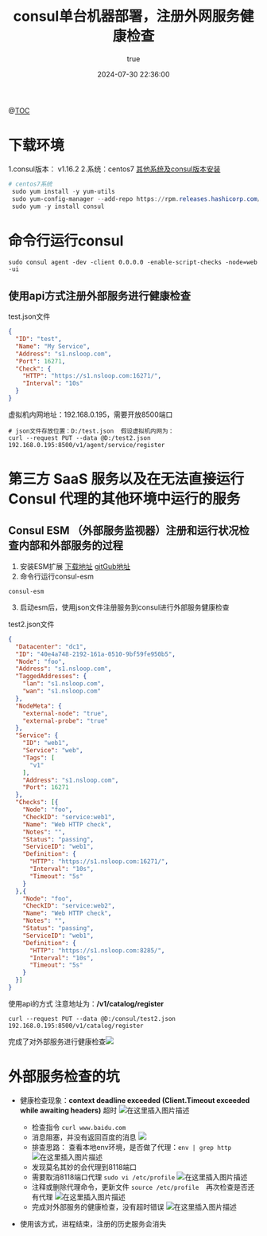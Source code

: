 ﻿---
title: consul单台机器部署，注册外网服务健康检查
permalink: /pages/hd006/
titleTag: 原创
categories: 
  - 技术分享
  - console
  - 运维
  - centos7
tags: 
  - 运维
author: 
  name: 刘某
  link: https://github.com/1208340028
date: 2024-07-30 22:36:00
---

@[TOC](consule单台机器部署)

# 下载环境
1.consul版本： v1.16.2 
2.系统：centos7
 [其他系统及consul版本安装](https://developer.hashicorp.com/consul/downloads)
```powershell
# centos7系统
 sudo yum install -y yum-utils
 sudo yum-config-manager --add-repo https://rpm.releases.hashicorp.com/RHEL/hashicorp.repo
 sudo yum -y install consul
```
# 命令行运行consul
```shell
sudo consul agent -dev -client 0.0.0.0 -enable-script-checks -node=web -ui
```
## 使用api方式注册外部服务进行健康检查
test.json文件
```json
{
  "ID": "test",
  "Name": "My Service",
  "Address": "s1.nsloop.com",
  "Port": 16271,
  "Check": {
    "HTTP": "https://s1.nsloop.com:16271/",
    "Interval": "10s"
  }
}

```
虚拟机内网地址：192.168.0.195，需要开放8500端口
```shell
# json文件存放位置：D:/test.json  假设虚拟机内网为：
curl --request PUT --data @D:/test2.json 192.168.0.195:8500/v1/agent/service/register
```
# 第三方 SaaS 服务以及在无法直接运行 Consul 代理的其他环境中运行的服务
## Consul ESM （外部服务监视器）注册和运行状况检查内部和外部服务的过程
1. 安装ESM扩展 [下载地址](https://releases.hashicorp.com/consul-esm)   [gitGub地址](https://github.com/hashicorp/consul-esm)
 2. 命令行运行consul-esm
 ```shell
 consul-esm
 ```
3. 启动esm后，使用json文件注册服务到consul进行外部服务健康检查

test2.json文件
```json
{
  "Datacenter": "dc1",
  "ID": "40e4a748-2192-161a-0510-9bf59fe950b5",
  "Node": "foo",
  "Address": "s1.nsloop.com",
  "TaggedAddresses": {
    "lan": "s1.nsloop.com",
    "wan": "s1.nsloop.com"
  },
  "NodeMeta": {
    "external-node": "true",
    "external-probe": "true"
  },
  "Service": {
    "ID": "web1",
    "Service": "web",
    "Tags": [
      "v1"
    ],
    "Address": "s1.nsloop.com",
    "Port": 16271
  },
  "Checks": [{
    "Node": "foo",
    "CheckID": "service:web1",
    "Name": "Web HTTP check",
    "Notes": "",
    "Status": "passing",
    "ServiceID": "web1",
    "Definition": {
      "HTTP": "https://s1.nsloop.com:16271/",
      "Interval": "10s",
      "Timeout": "5s"
    }
  },{
    "Node": "foo",
    "CheckID": "service:web2",
    "Name": "Web HTTP check",
    "Notes": "",
    "Status": "passing",
    "ServiceID": "web1",
    "Definition": {
      "HTTP": "https://s1.nsloop.com:8285/",
      "Interval": "10s",
      "Timeout": "5s"
    }
  }]
}
```
使用api的方式  注意地址为：**/v1/catalog/register**
```shell
curl --request PUT --data @D:/consul/test2.json 192.168.0.195:8500/v1/catalog/register
```
完成了对外部服务进行健康检查![](https://i-blog.csdnimg.cn/blog_migrate/3aa8e3a1de21c35603545b2950f95e78.png)
# 外部服务检查的坑

 - 健康检查现象：**context deadline exceeded (Client.Timeout exceeded while awaiting headers)** 超时
 ![在这里插入图片描述](https://i-blog.csdnimg.cn/blog_migrate/4702938b06a7f0616c8e8354998812e4.png)

    - 检查指令 ```curl www.baidu.com ```
   - 消息阻塞，并没有返回百度的消息
 	![](https://i-blog.csdnimg.cn/blog_migrate/0d6216f46e520e13aad2a38a1f56d0ff.png)
 	- 排查思路： 查看本地env环境，是否做了代理：```env | grep http```
 	 ![在这里插入图片描述](https://i-blog.csdnimg.cn/blog_migrate/be6a62227b3b96adec9f05443ddcaaa7.png)
 	 - 发现莫名其妙的会代理到8118端口
 	- 需要取消8118端口代理 ```sudo vi /etc/profile```
![在这里插入图片描述](https://i-blog.csdnimg.cn/blog_migrate/8aaf8db9890e4c2e1f1b12df3c664de4.png)
   - 注释或删除代理命令，更新文件 ```source /etc/profile	```再次检查是否还有代理
      ![在这里插入图片描述](https://i-blog.csdnimg.cn/blog_migrate/139b0d4d0ec3b9049ea9457388a6a3b2.png)
   -  完成对外部服务的健康检查，没有超时错误
      ![在这里插入图片描述](https://i-blog.csdnimg.cn/blog_migrate/9b96a74bf03bb695aeb2e538261ac136.png)


  - 使用该方式，进程结束，注册的历史服务会消失  
